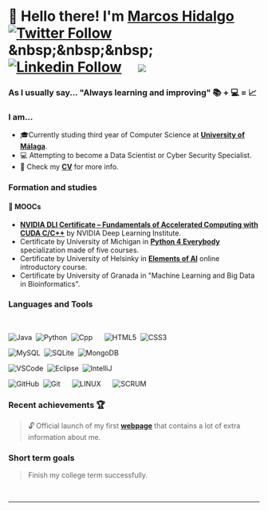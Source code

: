# 👋 Hello there! I'm [Marcos Hidalgo][website] &nbsp;&nbsp;&nbsp;&nbsp;[![Twitter Follow](https://img.shields.io/twitter/follow/Marcos_Hidalgo_?color=%231DA1F2&label=Marcos%20Hidalgo&logo=twitter&style=plastic)](https://twitter.com/Marcos_Hidalgo_)&nbsp;&nbsp;&nbsp;&nbsp; [![Linkedin Follow](https://img.shields.io/twitter/url?url=https://www.linkedin.com/in/marcoshidalgobcolor=%231DA1F2&label=LinkedIn&logo=linkedin&style=social)](https://www.linkedin.com/in/marcoshidalgob)&nbsp;&nbsp;&nbsp;&nbsp;  <a href="mailto:marcoshidalgobanos@gmail.com?subject=Hi%20Marcos%20Hidalgo"><img src="https://img.shields.io/badge/gmail-%23D14836.svg?&style=flat&logo=gmail&logoColor=white" /></a>

### As I usually say... "Always learning and improving" 📚 + 💻 =  📈

### I am...
* 🎓Currently studing third year of Computer Science at **[University of Málaga](https://www.uma.es/#gsc.tab=0)**.
* 💻 Attempting to become a Data Scientist or Cyber Security Specialist.
* 📄 Check my **[CV][website]** for more info.


### Formation and studies 
#### 🚀 MOOCs 
*  **[NVIDIA DLI Certificate – Fundamentals of Accelerated Computing with CUDA C/C++](https://courses.nvidia.com/certificates/9cdf38e81db44420b09072d8b91d7e85)** by NVIDIA Deep Learning Institute.
*  Certificate by University of Michigan in **[Python 4 Everybody](https://www.coursera.org/specializations/python)** specialization made of five courses.
*  Certificate by University of Helsinky in **[Elements of AI](https://course.elementsofai.com/)** online introductory course.
*  Certificate by University of Granada in "Machine Learning and Big Data in Bioinformatics".


### Languages and Tools 
<br>

![Java](https://img.shields.io/badge/JAVA-007396.svg?&style=flat&logo=java&logoColor=white)&nbsp;
![Python](https://img.shields.io/badge/PYTHON-3776AB.svg?&style=flat&logo=python&logoColor=white)&nbsp;
![Cpp](https://img.shields.io/badge/C%20/%20C++-00599C.svg?&style=flat&logo=c%2B%2B&logoColor=white)&nbsp;
&nbsp;&nbsp;&nbsp;
![HTML5](https://img.shields.io/badge/HTML5-E34F26.svg?&style=flat&logo=html5&logoColor=white)&nbsp;
![CSS3](https://img.shields.io/badge/CSS3-%231572B6.svg?&style=flat&logo=css3&logoColor=white)&nbsp;

![MySQL](https://img.shields.io/badge/MARIADB-4479A1.svg?&style=flat&logo=mariadb&logoColor=white)&nbsp;
![SQLite](https://img.shields.io/badge/SQLITE-003B57.svg?&style=flat&logo=sqlite&logoColor=white)&nbsp;
![MongoDB](https://img.shields.io/badge/MONGODB-47A248.svg?&style=flat&logo=mongodb&logoColor=white)&nbsp;

![VSCode](https://img.shields.io/badge/VSCODE-007ACC.svg?&style=flat&logo=visual-studio-code)&nbsp;
![Eclipse](https://img.shields.io/badge/ECLIPSE-2C2255.svg?&style=flat&logo=eclipse)&nbsp;
![IntelliJ](https://img.shields.io/badge/INTELLIJ-000000.svg?&style=flat&logo=intellij-idea)&nbsp;
&nbsp;&nbsp;&nbsp;

![GitHub](https://img.shields.io/badge/GITHUB-%23121011.svg?&style=flat&logo=github&logoColor=white)&nbsp;
![Git](https://img.shields.io/badge/GIT-%23F05033.svg?&style=flat&logo=git&logoColor=white)&nbsp;
&nbsp;&nbsp;&nbsp;
![LINUX](https://img.shields.io/badge/LINUX-FCC624?style=flat-square&logo=linux&logoColor=black)&nbsp;
&nbsp;&nbsp;&nbsp;
![SCRUM](https://img.shields.io/badge/SCRUM-6DB33F.svg?&style=flat&logo=ddd&logoColor=white)&nbsp;

<!--
![GitLab](https://img.shields.io/badge/GITLAB-%23181717.svg?&style=flat&logo=gitlab&logoColor=white)&nbsp;
![GCP](https://img.shields.io/badge/GOOGLE%20CLOUD%20PLATAFORM-4285F4.svg?&style=flat&logo=google-cloud&logoColor=white)&nbsp;
![AWS](https://img.shields.io/badge/AMAZON%20AWS-232F3E.svg?&style=flat&logo=amazon-aws&logoColor=white)&nbsp;
![Oracle](https://img.shields.io/badge/ORACLE-F80000.svg?&style=flat&logo=oracle&logoColor=white)&nbsp;
-->

### Recent achievements 🏆
> 🔓 Official launch of my first **[webpage][website]** that contains a lot of extra information about me.


### Short term goals
> Finish my college term successfully.


<br />

---

<!-- LINKS -->
[website]: https://markoshb.github.io/

